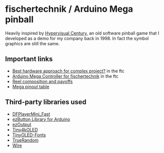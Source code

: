 
# fischertechnik / Arduino Mega pinball

Heavily inspired by [Hypervisual Century](http://hypervisual.com/century/), an old software pinball game that I developed as a demo for my company back in 1998. In fact the symbol graphics are still the same.

<!-- TODO: Write some decent text here -->

## Important links

- [Best hardware approach for complex project?](https://forum.ftcommunity.de/viewtopic.php?f=8&t=7890) in the ftc
- [Arduino Mega Controller for fischertechnik](https://forum.ftcommunity.de/viewtopic.php?f=8&t=8018) in the ftc
- [Reel composition and payoffs](https://docs.google.com/spreadsheets/d/1R7iogh6DZfl5p-6_vpYxRWKMOOq5pi5qRD2ahUJuK3c/edit?usp=sharing)
- [Mega pinout table](https://docs.google.com/spreadsheets/d/1R7iogh6DZfl5p-6_vpYxRWKMOOq5pi5qRD2ahUJuK3c/edit#gid=992852522)

## Third-party libraries used

- [DFPlayerMini_Fast](https://github.com/PowerBroker2/DFPlayerMini_Fast)
- [ezButton Library for Arduino](https://github.com/ArduinoGetStarted/button)
- [ezOutput](https://arduinogetstarted.com/tutorials/arduino-output-library)
- [Tiny4kOLED](https://www.arduino.cc/reference/en/libraries/tiny4koled/)
- [TinyOLED-Fonts](https://github.com/datacute/TinyOLED-Fonts)
- [TrueRandom](https://github.com/sirleech/TrueRandom)
- [Wire](https://www.arduino.cc/reference/en/language/functions/communication/wire/)
